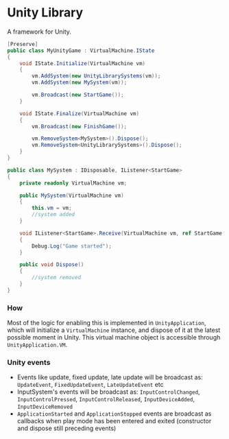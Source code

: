 # Unity Library
A framework for Unity.

```csharp
[Preserve]
public class MyUnityGame : VirtualMachine.IState
{
    void IState.Initialize(VirtualMachine vm)
    {
        vm.AddSystem(new UnityLibrarySystems(vm));
        vm.AddSystem(new MySystem(vm));

        vm.Broadcast(new StartGame());
    }

    void IState.Finalize(VirtualMachine vm)
    {
        vm.Broadcast(new FinishGame());

        vm.RemoveSystem<MySystem>().Dispose();
        vm.RemoveSystem<UnityLibrarySystems>().Dispose();
    }
}

public class MySystem : IDisposable, IListener<StartGame>
{
    private readonly VirtualMachine vm;

    public MySystem(VirtualMachine vm)
    {
        this.vm = vm;
        //system added
    }

    void IListener<StartGame>.Receive(VirtualMachine vm, ref StartGame ev)
    {
        Debug.Log("Game started");
    }

    public void Dispose()
    {
        //system removed
    }
}
```

### How
Most of the logic for enabling this is implemented in `UnityApplication`, which will initialize a `VirtualMachine` instance,
and dispose of it at the latest possible moment in Unity. This virtual machine object is accessible through `UnityApplication.VM`.

### Unity events
* Events like update, fixed update, late update will be broadcast as: `UpdateEvent`, `FixedUpdateEvent`, `LateUpdateEvent` etc
* InputSystem's events will be broadcast as: `InputControlChanged`, `InputControlPressed`, `InputControlReleased`, `InputDeviceAdded`, `InputDeviceRemoved`
* `ApplicationStarted` and `ApplicationStopped` events are broadcast as callbacks when play mode has been entered and exited (constructor and dispose still preceding events)

